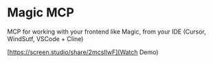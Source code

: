 # Magic MCP 

MCP for working with your frontend like Magic, from your IDE (Cursor, WindSutf, VSCode + Cline)

[https://screen.studio/share/2mcsIlwF](Watch Demo)



